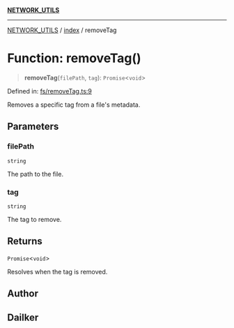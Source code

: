 [**NETWORK_UTILS**](../../README.md)

***

[NETWORK_UTILS](../../README.md) / [index](../README.md) / removeTag

# Function: removeTag()

> **removeTag**(`filePath`, `tag`): `Promise`\<`void`\>

Defined in: [fs/removeTag.ts:9](https://github.com/dailker/everyutil-js/blob/7799f3f003cb23f425be3f1c83c38483e2648188/src/fs/removeTag.ts#L9)

Removes a specific tag from a file's metadata.

## Parameters

### filePath

`string`

The path to the file.

### tag

`string`

The tag to remove.

## Returns

`Promise`\<`void`\>

Resolves when the tag is removed.

## Author

## Dailker
